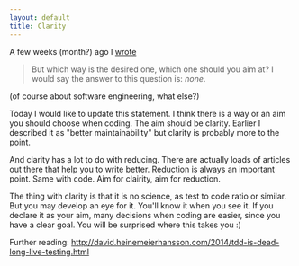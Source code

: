```yaml
---
layout: default
title: Clarity
---
```


A few weeks (month?) ago I [wrote](/written/web-development-for-humans/)

> But which way is the desired one, which one should you aim at?
> I would say the answer to this question is: *none*.

(of course about software engineering, what else?)

Today I would like to update this statement. I think there is a way or an aim you should choose when coding.
The aim should be clarity. Earlier I described it as "better maintainability" but clarity is probably more to the point.

And clarity has a lot to do with reducing. There are actually loads of articles out there that help you to write better.
Reduction is always an important point. Same with code. Aim for clairity, aim for reduction.

The thing with clarity is that it is no science, as test to code ratio or similar. But you may develop an eye for it. You'll know it when you see it. If you declare it as your aim, many decisions when coding are easier, since you have a clear goal. You will be surprised where this takes you :)

Further reading: http://david.heinemeierhansson.com/2014/tdd-is-dead-long-live-testing.html

